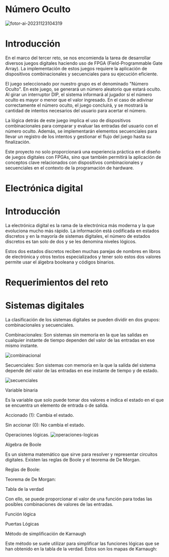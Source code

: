 # Número Oculto

![fotor-ai-20231123104319](https://github.com/IK14931/Juegos-digitales/assets/151745652/4252a1bd-308f-4d22-b59c-7db3656980ee)

# Introducción

En el marco del tercer reto, se nos encomienda la tarea de desarrollar diversos juegos digitales haciendo uso de FPGA (Field-Programmable Gate Array). La implementación de estos juegos requiere la aplicación de dispositivos combinacionales y secuenciales para su ejecución eficiente.

El juego seleccionado por nuestro grupo es el denominado "Número Oculto". En este juego, se generará un número aleatorio que estará oculto. Al girar un interruptor DIP, el sistema informará al jugador si el número oculto es mayor o menor que el valor ingresado. En el caso de adivinar correctamente el número oculto, el juego concluirá, y se mostrará la cantidad de intentos necesarios del usuario para acertar el número.

La lógica detrás de este juego implica el uso de dispositivos combinacionales para comparar y evaluar las entradas del usuario con el número oculto. Además, se implementarán elementos secuenciales para llevar un registro de los intentos y gestionar el flujo del juego hasta su finalización.

Este proyecto no solo proporcionará una experiencia práctica en el diseño de juegos digitales con FPGAs, sino que también permitirá la aplicación de conceptos clave relacionados con dispositivos combinacionales y secuenciales en el contexto de la programación de hardware.


# Electrónica digital
# Introducción
La electrónica digital es la rama de la electrónica más moderna y la que evoluciona mucho más rápido. La información está codificada en estados discretos y en la mayoría de sistemas digitales, el número de estados discretos es tan solo de dos y se les denomina niveles lógicos.

Estos dos estados discretos reciben muchas parejas de nombres en libros de electrónica y otros textos especializados y tener solo estos dos valores permite usar el álgebra booleana y códigos binarios.

# Requerimientos del reto

# Sistemas digitales
La clasificación de los sistemas digitales se pueden dividir en dos grupos: combinacionales y secuenciales.

Combinacionales: Son sistemas sin memoria en la que las salidas en cualquier instante de tiempo dependen del valor de las entradas en ese mismo instante.

![combinacional](https://github.com/IK14931/Juegos-digitales/assets/151745707/88c58741-d0b4-41a5-a2ff-3a737b63667d)

Secuenciales: Son sistemas con memoria en la que la salida del sistema depende del valor de las entradas en ese instante de tiempo y de estado.

![secuenciales](https://github.com/IK14931/Juegos-digitales/assets/151745707/36f50180-3f84-4a06-9f19-b3d9c6760800)

Variable binaria

Es la variable que solo puede tomar dos valores e indica el estado en el que se encuentra un elemento de entrada o de salida.

Accionado (1): Cambia el estado.

Sin accionar (0): No cambia el estado.

Operaciones lógicas. 
![operaciones-logicas](https://github.com/IK14931/Juegos-digitales/assets/151745652/e0969078-ab76-49ad-9121-8333007e872b)


Algebra de Boole

Es un sistema matemático que sirve para resolver y representar circuitos digitales. Existen las reglas de Boole y el teorema de De Morgan.

Reglas de Boole:

 
Teorema de De Morgan:


Tabla de la verdad

Con ello, se puede proporcionar el valor de una función para todas las posibles combinaciones de valores de las entradas.

Función lógica

Puertas Lógicas

Método de simplificación de Karnaugh

Este método se suele utilizar para simplificar las funciones lógicas que se han obtenido en la tabla de la verdad. Estos son los mapas de Karnaugh:



